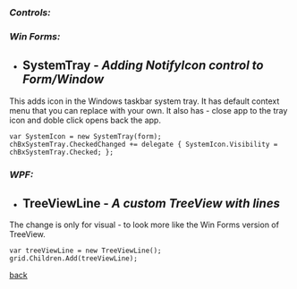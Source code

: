 ### *Controls:*

### *Win Forms:*

- ## SystemTray - *Adding NotifyIcon control to Form/Window*

This adds icon in the Windows taskbar system tray. It has default context menu that you can replace with your own. It also has - close app to the tray icon and doble click opens back the app.

```
var SystemIcon = new SystemTray(form);
chBxSystemTray.CheckedChanged += delegate { SystemIcon.Visibility = chBxSystemTray.Checked; };
```

### *WPF:*

- ## TreeViewLine - *A custom TreeView with lines*

The change is only for visual - to look more like the Win Forms version of TreeView.

```
var treeViewLine = new TreeViewLine();
grid.Children.Add(treeViewLine);
```

[back](../)
